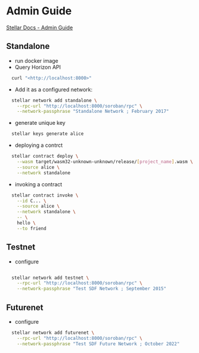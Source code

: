 # Admin Guide

[Stellar Docs - Admin Guide](https://developers.stellar.org/docs/data/rpc/admin-guide)

## Standalone

- run docker image
- Query Horizon API

```bash
  curl "<http://localhost:8000>"
```

- Add it as a configured network:

```bash
  stellar network add standalone \
    --rpc-url "http://localhost:8000/soroban/rpc" \
    --network-passphrase "Standalone Network ; February 2017"
```

- generate unique key

```bash
  stellar keys generate alice
```

- deploying a contrct

```bash
  stellar contract deploy \
    --wasm target/wasm32-unknown-unknown/release/[project_name].wasm \
    --source alice \
    --network standalone
```

- invoking a contract

```bash
  stellar contract invoke \
    --id C... \
    --source alice \
    --network standalone \
    -- \
    hello \
    --to friend
```

## Testnet

- configure

```bash

  stellar network add testnet \
    --rpc-url "http://localhost:8000/soroban/rpc" \
    --network-passphrase "Test SDF Network ; September 2015"
```

## Futurenet

- configure

```bash
  stellar network add futurenet \
    --rpc-url "http://localhost:8000/soroban/rpc" \
    --network-passphrase "Test SDF Future Network ; October 2022"
```
